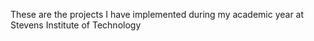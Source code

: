 These are the projects I have implemented during my academic year at Stevens Institute of Technology
